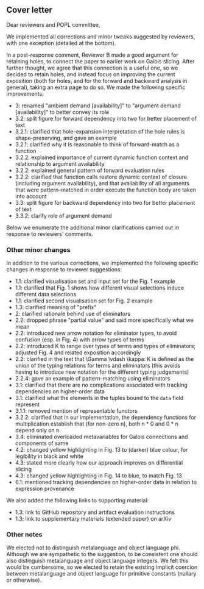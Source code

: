## Cover letter

Dear reviewers and POPL committee,

We implemented all corrections and minor tweaks suggested by reviewers, with one exception (detailed at the bottom).

In a post-response comment, Reviewer B made a good argument for retaining holes, to connect the paper to earlier work on Galois slicing. After further thought, we agree that this connection is a useful one, so we decided to retain holes, and instead focus on improving the current exposition (both for holes, and for the forward and backward analysis in general), taking an extra page to do so. We made the following specific improvements:

- 3: renamed "ambient demand [availability]" to "argument demand [availability]" to better convey its role
- 3.2: split figure for forward dependency into two for better placement of text
- 3.2.1: clarified that hole-expansion interpretation of the hole rules is shape-preserving, and gave an example
- 3.2.1: clarified why it is reasonable to think of forward-match as a function
- 3.2.2: explained importance of current dynamic function context and relationship to argument availability
- 3.2.2: explained general pattern of forward evaluation rules
- 3.2.2: clarified that function calls restore dynamic context of closure (including argument availability), and that availability of all arguments that were pattern-matched in order execute the function body are taken into account
- 3.3: split figure for backward dependency into two for better placement of text
- 3.3.2: clarify role of argument demand

Below we enumerate the additional minor clarifications carried out in response to reviewers' comments.

### Other minor changes

In addition to the various corrections, we implemented the following specific changes in response to reviewer suggestions:

- 1.1: clarified visualisation set and input set for the Fig. 1 example
- 1.1: clarified that Fig. 1 shows how different visual selections induce different data selections
- 1.1: clarified second visualisation set for Fig. 2 example
- 1.3: clarified meaning of "prefix"
- 2: clarified rationale behind use of eliminators
- 2.2: dropped phrase "partial value" and said more specifically what we mean
- 2.2: introduced new arrow notation for eliminator types, to avoid confusion (esp. in Fig. 4) with arrow types of terms
- 2.2: introduced K to range over types of terms and types of eliminators; adjusted Fig. 4 and related exposition accordingly
- 2.2: clarified in the text that \Gamma \vdash \kappa: K is defined as the union of the typing relations for terms and eliminators (this avoids having to introduce new notation for the different typing judgements)
- 2.2.4: gave an example of pattern-matching using eliminators
- 3.1: clarified that there are no complications associated with tracking dependencies on higher-order data
- 3.1: clarified what the elements in the tuples bound to the `data` field represent
- 3.1.1: removed mention of representable functors
- 3.2.2: clarified that in our implementation, the dependency functions for multiplication establish that (for non-zero n), both n * 0 and 0 * n depend only on n
- 3.4: eliminated overloaded metavariables for Galois connections and components of same
- 4.2: changed yellow highlighting in Fig. 13 to (darker) blue colour, for legibility in black and white
- 4.3: stated more clearly how our approach improves on differential slicing
- 4.3: changed yellow highlighting in Fig. 14 to blue, to match Fig. 13
- 6.1: mentioned tracking dependencies on higher-order data in relation to expression provenance

We also added the following links to supporting material:

- 1.3: link to GitHub repository and artifact evaluation instructions
- 1.3: link to supplementary materials (extended paper) on arXiv

### Other notes

We elected not to distinguish metalanguage and object language phi. Although we are sympathetic to the suggestion, to be consistent one should also distinguish metalanguage and object language integers. We felt this would be cumbersome, so we elected to retain the existing implicit coercion between metalanguage and object language for primitive constants (nullary or otherwise).
